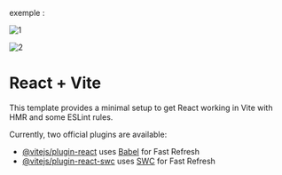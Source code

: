exemple :

![1](https://github.com/fk-crafter/100days-of-code/assets/127132293/a88d3970-0518-4fb2-a304-2440fbb9dfe3)

![2](https://github.com/fk-crafter/100days-of-code/assets/127132293/2578fc27-9f4c-4015-be9e-e87e776de029)

# React + Vite

This template provides a minimal setup to get React working in Vite with HMR and some ESLint rules.

Currently, two official plugins are available:

- [@vitejs/plugin-react](https://github.com/vitejs/vite-plugin-react/blob/main/packages/plugin-react/README.md) uses [Babel](https://babeljs.io/) for Fast Refresh
- [@vitejs/plugin-react-swc](https://github.com/vitejs/vite-plugin-react-swc) uses [SWC](https://swc.rs/) for Fast Refresh
